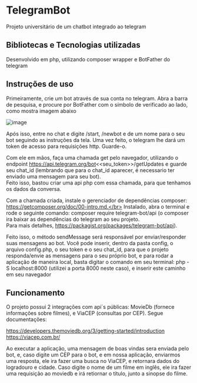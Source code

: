 # TelegramBot
Projeto universitário de um chatbot integrado ao telegram

## Bibliotecas e Tecnologias utilizadas
Desenvolvido em php, utilizando composer wrapper e BotFather do telegram

## Instruções de uso
Primeiramente, crie um bot através de sua conta no telegram. Abra a barra de pesquisa, e procure por BotFather com o símbolo de verificado ao lado, como mostra imagem abaixo

![image](https://user-images.githubusercontent.com/66044199/206327732-87441437-d848-4914-9fcd-b261cd66228f.png)

Após isso, entre no chat e digite /start, /newbot e de um nome para o seu bot seguindo as instruções da tela.
Uma vez feito, o telegram lhe dará um token de acesso para requisições http. Guarde-o.

Com ele em mãos, faça uma chamada get pelo navegador, utilizando o endpoint https://api.telegram.org/bot<<seu_token>>/getUpdates e guarde seu chat_id (lembrando que para o chat_id aparecer, é necessario ter enviado uma mensagem para seu bot).</br>
Feito isso, bastou criar uma api php com essa chamada, para que tenhamos os dados da conversa.

Com a chamada criada, instale o gerenciador de dependências composer: https://getcomposer.org/doc/00-intro.md.</br>
Instalado, abra o terminal e rode o seguinte comando:
composer require telegram-bot/api (o composer ira baixar as dependências do telegram ao seu projeto.</br>
Para mais detalhes, https://packagist.org/packages/telegram-bot/api).

Feito isso, o método sendMessage será responsável por enviar/responder suas mensagens ao bot.
Você pode inserir, dentro da pasta config, o arquivo config.php, o seu token e o seu chat_id, para que o projeto responda/envie as mensagens para o seu próprio bot, e para rodar a aplicação de maneira local, basta digitar o comando em seu terminal: php -S localhost:8000 (utilizei a porta 8000 neste caso), e inserir este caminho em seu navegador

## Funcionamento

O projeto possui 2 integrações com api´s públicas: MovieDb (fornece informações sobre filmes), e ViaCEP (consultas por CEP).
Segue documentações:</br>

https://developers.themoviedb.org/3/getting-started/introduction</br>
https://viacep.com.br/

Ao executar a aplicação, uma mensagem de boas vindas sera enviada pelo bot, e, caso digite um CEP para o bot, e em nossa aplicação, enviarmos uma resposta, ele ira fazer uma busca no ViaCEP, e retornara dados do logradouro e cidade.
Caso digite o nome de um filme em inglês, ele ira fazer uma requisição ao moviedb e irá retiornar o título, junto a sinopse do filme.
